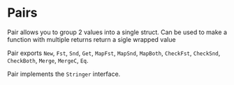 # Pairs

Pair allows you to group 2 values into a single struct. Can be used to make a function with multiple returns return a sigle wrapped value

Pair exports `New`, `Fst`, `Snd`, `Get`, `MapFst`, `MapSnd`, `MapBoth`, `CheckFst`, `CheckSnd`, `CheckBoth`, `Merge`, `MergeC`, `Eq`.

Pair implements the `Stringer` interface.

